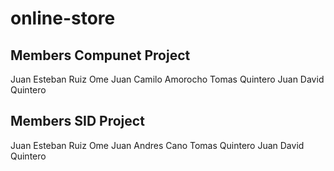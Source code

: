 # online-store
## **Members Compunet Project**
Juan Esteban Ruiz Ome
Juan Camilo Amorocho
Tomas Quintero
Juan David Quintero 

## **Members SID Project**

Juan Esteban Ruiz Ome
Juan Andres Cano
Tomas Quintero
Juan David Quintero 
